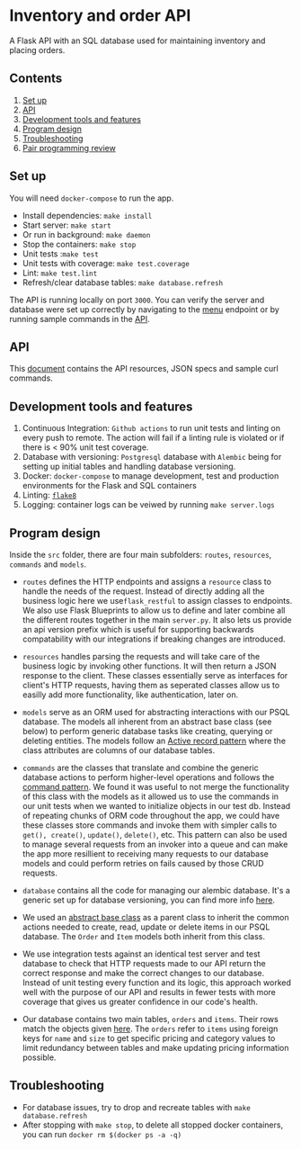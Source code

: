 # Inventory and order API

A Flask API with an SQL database used for maintaining inventory and placing orders.

## Contents

1. [Set up](#set-up)
1. [API](#api)
1. [Development tools and features](#development-tools-and-features)
1. [Program design](#program-design)
1. [Troubleshooting](#troubleshooting)
1. [Pair programming review](#pair-programming-review)

## Set up

You will need `docker-compose` to run the app.

- Install dependencies: `make install`
- Start server: `make start`
- Or run in background: `make daemon`
- Stop the containers: `make stop`
- Unit tests :`make test`
- Unit tests with coverage: `make test.coverage`
- Lint: `make test.lint`
- Refresh/clear database tables: `make database.refresh`

The API is running locally on port `3000`. You can verify the server and database were set up correctly by navigating to the [menu](http://localhost:3000/v1/menu) endpoint or by running sample commands in the [API](docs/API.md).

## API

This [document](docs/API.md) contains the API resources, JSON specs and sample curl commands.

## Development tools and features

1. Continuous Integration: `Github actions` to run unit tests and linting on every push to remote. The action will fail if a linting rule is violated or if there is < 90% unit test coverage.
1. Database with versioning: `Postgresql` database with `Alembic` being for setting up initial tables and handling database versioning.
1. Docker: `docker-compose` to manage development, test and production environments for the Flask and SQL containers
1. Linting: [`flake8`](setup.cfg)
1. Logging: container logs can be veiwed by running `make server.logs`

## Program design

Inside the `src` folder, there are four main subfolders: `routes`, `resources`, `commands` and `models`.

- `routes` defines the HTTP endpoints and assigns a `resource` class to handle the needs of the request. Instead of directly adding all the business logic here we use`flask_restful` to assign classes to endpoints. We also use Flask Blueprints to allow us to define and later combine all the different routes together in the main `server.py`. It also lets us provide an api version prefix which is useful for supporting backwards compatability with our integrations if breaking changes are introduced.

- `resources` handles parsing the requests and will take care of the business logic by invoking other functions. It will then return a JSON response to the client. These classes essentially serve as interfaces for client's HTTP requests, having them as seperated classes allow us to easilly add more functionality, like authentication, later on.

- `models` serve as an ORM used for abstracting interactions with our PSQL database. The models all inherent from an abstract base class (see below) to perform generic database tasks like creating, querying or deleting entities. The models follow an [Active record pattern](https://en.wikipedia.org/wiki/Active_record_pattern) where the class attributes are columns of our database tables.

- `commands` are the classes that translate and combine the generic database actions to perform higher-level operations and follows the [command pattern](https://en.wikipedia.org/wiki/Command_pattern). We found it was useful to not merge the functionality of this class with the models as it allowed us to use the commands in our unit tests when we wanted to initialize objects in our test db. Instead of repeating chunks of ORM code throughout the app, we could have these classes store commands and invoke them with simpler calls to `get(), create()`, `update()`, `delete()`, etc. This pattern can also be used to manage several requests from an invoker into a queue and can make the app more resillient to receiving many requests to our database models and could perform retries on fails caused by those CRUD requests.

- `database` contains all the code for managing our alembic database. It's a generic set up for database versioning, you can find more info [here](https://alembic.sqlalchemy.org/en/latest/tutorial.html).

- We used an [abstract base class](src/models/abc.py) as a parent class to inherit the common actions needed to create, read, update or delete items in our PSQL database. The `Order` and `Item` models both inherit from this class.

- We use integration tests against an identical test server and test database to check that HTTP requests made to our API return the correct response and make the correct changes to our database. Instead of unit testing every function and its logic, this approach worked well with the purpose of our API and results in fewer tests with more coverage that gives us greater confidence in our code's health.

- Our database contains two main tables, `orders` and `items`. Their rows match the objects given [here](docs/API.md). The `orders` refer to `items` using foreign keys for `name` and `size` to get specific pricing and category values to limit redundancy between tables and make updating pricing information possible.

## Troubleshooting

- For database issues, try to drop and recreate tables with `make database.refresh`
- After stopping with `make stop`, to delete all stopped docker containers, you can run `docker rm $(docker ps -a -q)`
